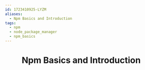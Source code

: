```yaml
---
id: 1723410925-LYZM
aliases:
  - Npm Basics and Introduction
tags:
  - npm
  - node_package_manager
  - npm_basics
---
```


<center>
<h1>Npm Basics and Introduction</h1>
</center>

